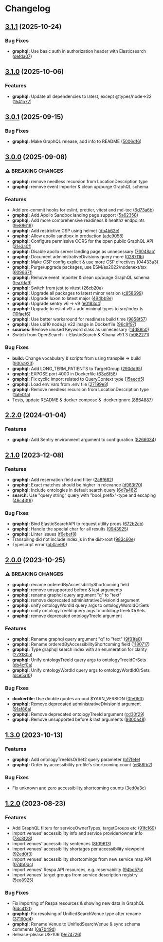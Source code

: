 # Changelog

## [3.1.1](https://github.com/City-of-Helsinki/unified-search/compare/graphql-v3.1.0...graphql-v3.1.1) (2025-10-24)


### Bug Fixes

* **graphql:** Use basic auth in authorization header with Elasticsearch ([defda07](https://github.com/City-of-Helsinki/unified-search/commit/defda070c93393255702dbe930f31796805ed8b4))

## [3.1.0](https://github.com/City-of-Helsinki/unified-search/compare/graphql-v3.0.1...graphql-v3.1.0) (2025-10-06)


### Features

* **graphql:** Update all dependencies to latest, except @types/node→22 ([1541b77](https://github.com/City-of-Helsinki/unified-search/commit/1541b774cbf32508fa195e4f41c8d82e06d10b33))

## [3.0.1](https://github.com/City-of-Helsinki/unified-search/compare/graphql-v3.0.0...graphql-v3.0.1) (2025-09-15)


### Bug Fixes

* **graphql:** Make GraphQL release, add info to README ([5006df6](https://github.com/City-of-Helsinki/unified-search/commit/5006df68f0728f25d8360b43cb7014aab559fb11))

## [3.0.0](https://github.com/City-of-Helsinki/unified-search/compare/graphql-v2.2.0...graphql-v3.0.0) (2025-09-08)


### ⚠ BREAKING CHANGES

* **graphql:** remove needless recursion from LocationDescription type
* **graphql:** remove event importer & clean up/purge GraphQL schema

### Features

* Add pre-commit hooks for eslint, prettier, vitest and md-toc ([6d73a6b](https://github.com/City-of-Helsinki/unified-search/commit/6d73a6b0c62826ad595e852332546b3046746dc5))
* **graphql:** Add Apollo Sandbox landing page support ([5a62358](https://github.com/City-of-Helsinki/unified-search/commit/5a6235846a680b893025c56dca49cde29cb5fbb4))
* **graphql:** Add more comprehensive readiness & healthz endpoints ([9e88616](https://github.com/City-of-Helsinki/unified-search/commit/9e88616f85ddccf3256e144aaaeec0f779836f33))
* **graphql:** Add restrictive CSP using helmet ([db4b62e](https://github.com/City-of-Helsinki/unified-search/commit/db4b62eaceb2bdc4bdc882d1ccdc5b09eb96be41))
* **graphql:** Allow apollo sandbox in production ([ade9058](https://github.com/City-of-Helsinki/unified-search/commit/ade9058416741a32d2d2c04b08899d6d11df7c93))
* **graphql:** Configure permissive CORS for the open public GraphQL API ([31e3a0f](https://github.com/City-of-Helsinki/unified-search/commit/31e3a0fa4cda18ab008078e15e5ac6ad49ec6e90))
* **graphql:** Disable apollo server landing page as unnecessary ([76048ab](https://github.com/City-of-Helsinki/unified-search/commit/76048abafc17adf0e9e6fb5898ae0a7e1a3dc89b))
* **graphql:** Document administrativeDivisions query more ([0287f1b](https://github.com/City-of-Helsinki/unified-search/commit/0287f1bc6d9a296f8f7d99215d5623d47e913bc7))
* **graphql:** Make CSP config explicit & use more CSP directives ([04433a3](https://github.com/City-of-Helsinki/unified-search/commit/04433a363428b8fb03714697bfb83913df750f7e))
* **graphql:** Purge/upgrade packages, use ESM/es2022/nodenext/tsx ([609667f](https://github.com/City-of-Helsinki/unified-search/commit/609667fc255531f3be50873de408056300228795))
* **graphql:** Remove event importer & clean up/purge GraphQL schema ([fea7da9](https://github.com/City-of-Helsinki/unified-search/commit/fea7da923144aee2f12e55c1e510ad646904a0bd))
* **graphql:** Switch from jest to vitest ([26cb20a](https://github.com/City-of-Helsinki/unified-search/commit/26cb20a0bafb5a09dfc242686574d03f3697ca22))
* **graphql:** Upgrade all packages to latest minor version ([c858699](https://github.com/City-of-Helsinki/unified-search/commit/c8586994a6d3f3c73575922950b264c7954f5820))
* **graphql:** Upgrade luxon to latest major ([494bb8e](https://github.com/City-of-Helsinki/unified-search/commit/494bb8e5b26dd02ec858911ecd6d6d44c9c1368c))
* **graphql:** Upgrade sentry v6 → v9 ([e0183c4](https://github.com/City-of-Helsinki/unified-search/commit/e0183c4b771ae86d777ef1ef15bdf6127500ba26))
* **graphql:** Upgrade to eslint v9 + add minimal types to src/index.ts ([10faef6](https://github.com/City-of-Helsinki/unified-search/commit/10faef642c33d7766be69fda5754e3c725c77c12))
* **graphql:** Use better workaround for readiness build time ([9858f57](https://github.com/City-of-Helsinki/unified-search/commit/9858f57f72bd8a08e4d12bab3a0890f275c1549f))
* **graphql:** Use ubi10 node.js v22 image in Dockerfile ([96c9f97](https://github.com/City-of-Helsinki/unified-search/commit/96c9f97fad4e493e937b485fdbbaeee9b315ad03))
* **sources:** Remove unused Keyword class as unnecessary ([14d88b0](https://github.com/City-of-Helsinki/unified-search/commit/14d88b00c1791cde0e9d4b25013b496c30af2ee6))
* Switch from OpenSearch → ElasticSearch & Kibana v9.1.3 ([b082271](https://github.com/City-of-Helsinki/unified-search/commit/b082271106ec987b6b80e985d1fd7411e4c73bd7))


### Bug Fixes

* **build:** Change vocabulary & scripts from using transpile → build ([930c923](https://github.com/City-of-Helsinki/unified-search/commit/930c923fb58d6721386bec5c808dc2c38906fd26))
* **graphql:** Add LONG_TERM_PATIENTS to TargetGroup ([290dd95](https://github.com/City-of-Helsinki/unified-search/commit/290dd95d45a14ec474aca2d6ba2b8904848f37ff))
* **graphql:** EXPOSE port 4000 in Dockerfile ([63e6f58](https://github.com/City-of-Helsinki/unified-search/commit/63e6f58200c547e6358067f639db33346ad43c30))
* **graphql:** Fix cyclic import related to QueryContext type ([15aecd5](https://github.com/City-of-Helsinki/unified-search/commit/15aecd53cb8e0c86743ecc37927654fee58ccf32))
* **graphql:** Load env vars from .env file ([27199e8](https://github.com/City-of-Helsinki/unified-search/commit/27199e8fb31e3c30ab2e374ccaa9f21ea362147b))
* **graphql:** Remove needless recursion from LocationDescription type ([1afe01a](https://github.com/City-of-Helsinki/unified-search/commit/1afe01a4a3de476c0b284431f838c4008a858cf6))
* Tests, update README & docker compose & .dockerignore ([8864887](https://github.com/City-of-Helsinki/unified-search/commit/886488734b7f5f1b9f7898970688e74d7c4dcab7))

## [2.2.0](https://github.com/City-of-Helsinki/unified-search/compare/graphql-v2.1.0...graphql-v2.2.0) (2024-01-04)

### Features

- **graphql:** Add Sentry environment argument to configuration ([8266034](https://github.com/City-of-Helsinki/unified-search/commit/8266034ed5cbe0868b71101417e2ea20c94d02ba))

## [2.1.0](https://github.com/City-of-Helsinki/unified-search/compare/graphql-v2.0.0...graphql-v2.1.0) (2023-12-08)

### Features

- **graphql:** Add reservation field and filter ([2a8f662](https://github.com/City-of-Helsinki/unified-search/commit/2a8f6620f4231adda0db293a9b44bbdc9925ab9d))
- **graphql:** Exact matches should be higher in relevance ([d963f70](https://github.com/City-of-Helsinki/unified-search/commit/d963f70a0d351dade34b4e5c4cdebb72567b642c))
- **graphql:** Include ontologies in default search query ([6d7a482](https://github.com/City-of-Helsinki/unified-search/commit/6d7a4824d812e9978df50779352bdd36286cf28e))
- **search:** Use "query string" query with "bool_prefix"-type and escaping ([46c43f6](https://github.com/City-of-Helsinki/unified-search/commit/46c43f6334d1b5f54853dd6141ac912a94b21932))

### Bug Fixes

- **graphql:** Bind ElasticSearchAPI to request utility props ([672b2cb](https://github.com/City-of-Helsinki/unified-search/commit/672b2cbbf48eb701f33b8ba8d18ac865ccacd17d))
- **graphql:** Handle the special char for all results ([9943925](https://github.com/City-of-Helsinki/unified-search/commit/9943925fd1a83db1048cd4d800d5b65423c0ba8f))
- **graphql:** Linter issues ([f6ebef8](https://github.com/City-of-Helsinki/unified-search/commit/f6ebef8292438244ffff1a72150bae30586cb889))
- Transpiling did not include index.js in the dist-root ([983c60e](https://github.com/City-of-Helsinki/unified-search/commit/983c60e9ff945aad8ffc4f0a59183698244620b4))
- Typescript error ([bb0ae90](https://github.com/City-of-Helsinki/unified-search/commit/bb0ae9008f065c3e60607e63c0a50239394537b0))

## [2.0.0](https://github.com/City-of-Helsinki/unified-search/compare/graphql-v1.3.0...graphql-v2.0.0) (2023-10-25)

### ⚠ BREAKING CHANGES

- **graphql:** rename orderedByAccessibilityShortcoming field
- **graphql:** remove unsupported before & last arguments
- **graphql:** rename graphql query argument "q" to "text"
- **graphql:** remove deprecated administrativeDivisionId argument
- **graphql:** unify ontologyWordId query args to ontologyWordIdOrSets
- **graphql:** unify ontologyTreeId query args to ontologyTreeIdOrSets
- **graphql:** remove deprecated ontologyTreeId argument

### Features

- **graphql:** Rename graphql query argument "q" to "text" ([9f01fe0](https://github.com/City-of-Helsinki/unified-search/commit/9f01fe0676a5e08f692102a65dfc073a139df774))
- **graphql:** Rename orderedByAccessibilityShortcoming field ([1180717](https://github.com/City-of-Helsinki/unified-search/commit/1180717e1e57689da8b0d4be430cba3b2939bbe3))
- **graphql:** Type graphql search index with an enumeration for clarity ([273180a](https://github.com/City-of-Helsinki/unified-search/commit/273180a514c749ca348461155864f16a513b8820))
- **graphql:** Unify ontologyTreeId query args to ontologyTreeIdOrSets ([db4cf0a](https://github.com/City-of-Helsinki/unified-search/commit/db4cf0ad3610a6ebcdaf8f7d25f1bb9f551b0945))
- **graphql:** Unify ontologyWordId query args to ontologyWordIdOrSets ([dce5a10](https://github.com/City-of-Helsinki/unified-search/commit/dce5a10a414976106b2f63540c5747100196dba4))

### Bug Fixes

- **dockerfile:** Use double quotes around $YARN_VERSION ([0fe05ff](https://github.com/City-of-Helsinki/unified-search/commit/0fe05ffee3dc250993ac0c3006d019a3dc724169))
- **graphql:** Remove deprecated administrativeDivisionId argument ([91af86a](https://github.com/City-of-Helsinki/unified-search/commit/91af86a0a786d0e93c690cb47cc00f64d9751176))
- **graphql:** Remove deprecated ontologyTreeId argument ([cd30f29](https://github.com/City-of-Helsinki/unified-search/commit/cd30f2956bf647e37f17065bbcc038221dd87a5e))
- **graphql:** Remove unsupported before & last arguments ([9300a48](https://github.com/City-of-Helsinki/unified-search/commit/9300a48d5f2fbfd2f657b7ed765c8d4210067c89))

## [1.3.0](https://github.com/City-of-Helsinki/unified-search/compare/graphql-v1.2.0...graphql-v1.3.0) (2023-10-13)

### Features

- **graphql:** Add ontologyTreeIdsOrSet2 query parameter ([b17fefe](https://github.com/City-of-Helsinki/unified-search/commit/b17fefe77771215b87c03aa1954258f1f518cea2))
- **graphql:** Order by accessibility profile's shortcoming count ([e688fb2](https://github.com/City-of-Helsinki/unified-search/commit/e688fb2d0fe534c40570aad2079dac935631c13f))

### Bug Fixes

- Fix unknown and zero accessibility shortcoming counts ([3ed0a3c](https://github.com/City-of-Helsinki/unified-search/commit/3ed0a3c6bf914083e45784d8a8f15650736ff564))

## [1.2.0](https://github.com/City-of-Helsinki/unified-search/compare/graphql-v1.1.0...graphql-v1.2.0) (2023-08-23)

### Features

- Add GraphQL filters for serviceOwnerTypes, targetGroups etc ([91fc169](https://github.com/City-of-Helsinki/unified-search/commit/91fc169e3f976efd920e094085c1b00871892d75))
- Import venues' accessibility info and service provider/owner info ([78c8f28](https://github.com/City-of-Helsinki/unified-search/commit/78c8f282e078a963ff2cf297ef07d38ea6200c56))
- Import venues' accessibility sentences ([8f09613](https://github.com/City-of-Helsinki/unified-search/commit/8f09613d16f35c7eda5a6e3f9b9d4feb1338c238))
- Import venues' accessibility shortages per accessibility viewpoint ([92ed0f3](https://github.com/City-of-Helsinki/unified-search/commit/92ed0f3d9d6575c3d560067b187610b66dd78e49))
- Import venues' accessibility shortcomings from new service map API ([074b0dc](https://github.com/City-of-Helsinki/unified-search/commit/074b0dcddfe532cbff7d0f76bbec857ff6cab42c))
- Import venues' Respa API resources, e.g. reservability ([94bc57b](https://github.com/City-of-Helsinki/unified-search/commit/94bc57bf644f4cdc665337a354ef9b0d116c814b))
- Import venues' target groups from service description registry ([5ee8925](https://github.com/City-of-Helsinki/unified-search/commit/5ee8925469770f1f80a5ef59e51a665601be8cdc))

### Bug Fixes

- Fix importing of Respa resources & showing new data in GraphQL ([64c412f](https://github.com/City-of-Helsinki/unified-search/commit/64c412f157c557adda497e18cf9d39314afc0ec2))
- **graphql:** Fix resolving of UnifiedSearchVenue type after rename ([37160d4](https://github.com/City-of-Helsinki/unified-search/commit/37160d4d26f053bae8144ecdeaa0877c6695810b))
- **graphql:** Rename Venue to UnifiedSearchVenue & sync schema comments ([0a7b49d](https://github.com/City-of-Helsinki/unified-search/commit/0a7b49d5a271f6c4b0b276f6aa4d851c77dd2bcb))
- Release-please US-106 ([9e74726](https://github.com/City-of-Helsinki/unified-search/commit/9e74726018e7b6264163aaf17e7fcc8740ade996))
